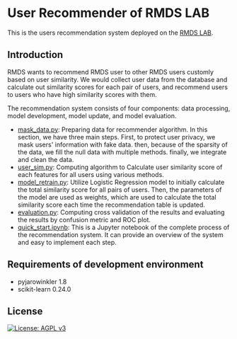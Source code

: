 # User Recommender of RMDS LAB
This is the users recommendation system deployed on the [RMDS LAB](https://grmds.org).

## Introduction
RMDS wants to recommend RMDS user to other RMDS users customly based on user similarity. We would collect user data from the database and calculate out similarity scores for each pair of users, and recommend users to users who have high similarity scores with them.

The recommendation system consists of four components: data processing, model development, model update, and model evaluation.
- [mask_data.py](https://github.com/GRMDS/User_Recommender/blob/main/mask_data.py): Preparing data for recommender algorithm. In this section, we have three main steps. First, to protect user privacy, we mask users' information with fake data. then, because of the sparsity of the data, we fill the null data with multiple methods. finally, we integrate and clean the data.
- [user_sim.py](https://github.com/GRMDS/User_Recommender/blob/main/user_sim.py): Computing algorithm to Calculate user similarity score of each features for all users using various methods.
- [model_retrain.py](https://github.com/GRMDS/User_Recommender/blob/main/model_retrain.py): Utilize Logistic Regression model to initially calculate the total similarity score for all pairs of users. Then, the parameters of the model are used as weights, which are used to calculate the total similarity score each time the recommendation table is updated.
- [evaluation.py](https://github.com/GRMDS/User_Recommender/blob/main/evaluation.py): Computing cross validation of the results and evaluating the results by confusion metric and ROC plot.
- [quick_start.ipynb](https://github.com/GRMDS/User_Recommender/blob/main/quick_start.ipynb): This is a Jupyter notebook of the complete process of the recommendation system. It can provide an overview of the system and easy to implement each step.


## Requirements of development environment
- pyjarowinkler 1.8
- scikit-learn 0.24.0

## License
[![License: AGPL v3](https://img.shields.io/badge/License-AGPL_v3-green.svg)](https://www.gnu.org/licenses/agpl-3.0)
